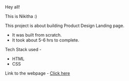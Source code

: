 
Hey all!

This is Nikitha :) 


This project is about building Product Design Landing page.

- It was built from scratch.
- It took about 5-6 hrs to complete.

Tech Stack used - 
- HTML 
- CSS

Link to the webpage - [Click here](https://fsjs-project-15.netlify.app/)